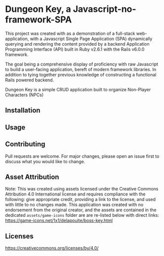 # Dungeon Key, a Javascript-no-framework-SPA

This project was created with as a demonstration of a full-stack web-application, with a Javascript Single Page Application (SPA) dynamically querying and rendering the content provided by a backend Application Programming Interface (API) built in Ruby v2.6.1 with the Rails v6.0.0 framework. 

The goal being a comprehensive display of proficiency with raw Javascript to build a user-facing application, bereft of modern framework libraries. In addition to tying together previous knowledge of constructing a functional Rails powered backend.

Dungeon Key is a simple CRUD application built to organize Non-Player Characters (NPCs)
## Installation

## Usage


## Contributing
Pull requests are welcome. For major changes, please open an issue first to discuss what you would like to change.

## Asset Attribution
Note: This was created using assets licensed under the Creative Commons Attribution 4.0 International license and requires compliance with the following: give appropriate credit, providing a link to the license, and used with little to no changes made. This application was created with no endorsement from the original creator, and the assets are contained in the dedicated `assets/game-icons` folder are are re-listed below with direct links:
https://game-icons.net/1x1/delapouite/boss-key.html


## Licenses
https://creativecommons.org/licenses/by/4.0/

